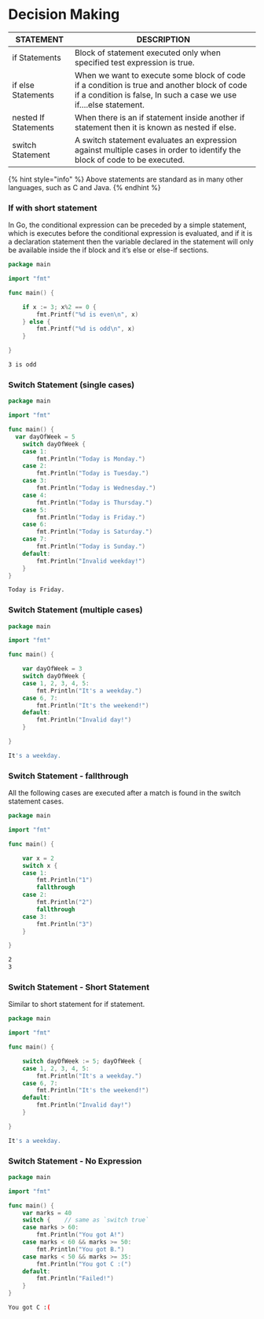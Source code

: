 # Decision Making

| STATEMENT            | DESCRIPTION                                                                                                                                                    |
| -------------------- | -------------------------------------------------------------------------------------------------------------------------------------------------------------- |
| if Statements        | Block of statement executed only when specified test expression is true.                                                                                       |
| if else Statements   | When we want to execute some block of code if a condition is true and another block of code if a condition is false, In such a case we use if….else statement. |
| nested If Statements | When there is an if statement inside another if statement then it is known as nested if else.                                                                  |
| switch Statement     | A switch statement evaluates an expression against multiple cases in order to identify the block of code to be executed.                                       |

{% hint style="info" %}
Above statements are standard as in many other languages, such as C and Java.
{% endhint %}

###

### If with short statement

In Go, the conditional expression can be preceded by a simple statement, which is executes before the conditional expression is evaluated, and if it is a declaration statement then the variable declared in the statement will only be available inside the if block and it’s else or else-if sections.

```go
package main

import "fmt"

func main() {

	if x := 3; x%2 == 0 {
		fmt.Printf("%d is even\n", x)
	} else {
		fmt.Printf("%d is odd\n", x)
	}

}
```

```bash
3 is odd
```

###

### Switch Statement (single cases)

```go
package main

import "fmt"

func main() {
  var dayOfWeek = 5
	switch dayOfWeek {
	case 1:
		fmt.Println("Today is Monday.")
	case 2:
		fmt.Println("Today is Tuesday.")
	case 3:
		fmt.Println("Today is Wednesday.")
	case 4:
		fmt.Println("Today is Thursday.")
	case 5:
		fmt.Println("Today is Friday.")
	case 6:
		fmt.Println("Today is Saturday.")
	case 7:
		fmt.Println("Today is Sunday.")
	default:
		fmt.Println("Invalid weekday!")
	}
}
```

```bash
Today is Friday.
```

###

### Switch Statement (multiple cases)

```go
package main

import "fmt"

func main() {

	var dayOfWeek = 3
	switch dayOfWeek {
	case 1, 2, 3, 4, 5:
		fmt.Println("It's a weekday.")
	case 6, 7:
		fmt.Println("It's the weekend!")
	default:
		fmt.Println("Invalid day!")
	}

}
```

```bash
It's a weekday.
```

###

### Switch Statement - fallthrough

All the following cases are executed after a match is found in the switch statement cases.

```go
package main

import "fmt"

func main() {

	var x = 2
	switch x {
	case 1:
		fmt.Println("1")
		fallthrough
	case 2:
		fmt.Println("2")
		fallthrough
	case 3:
		fmt.Println("3")
	}

}

```

```bash
2
3
```



### Switch Statement - Short Statement

Similar to short statement for if statement.

```go
package main

import "fmt"

func main() {

	switch dayOfWeek := 5; dayOfWeek {
	case 1, 2, 3, 4, 5:
		fmt.Println("It's a weekday.")
	case 6, 7:
		fmt.Println("It's the weekend!")
	default:
		fmt.Println("Invalid day!")
	}

}
```

```bash
It's a weekday.
```



### Switch Statement - No Expression

```go
package main

import "fmt"

func main() {
	var marks = 40
	switch {    // same as `switch true`
	case marks > 60:
		fmt.Println("You got A!")
	case marks < 60 && marks >= 50:
		fmt.Println("You got B.")
	case marks < 50 && marks >= 35:
		fmt.Println("You got C :(")
	default:
		fmt.Println("Failed!")
	}
}
```

```bash
You got C :(
```

